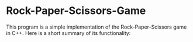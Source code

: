 # Rock-Paper-Scissors-Game
This program is a simple implementation of the Rock-Paper-Scissors game in C++. Here is a short summary of its functionality:
